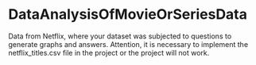 # DataAnalysisOfMovieOrSeriesData
Data from Netflix, where your dataset was subjected to questions to generate graphs and answers. Attention, it is necessary to implement the netflix_titles.csv file in the project or the project will not work.

